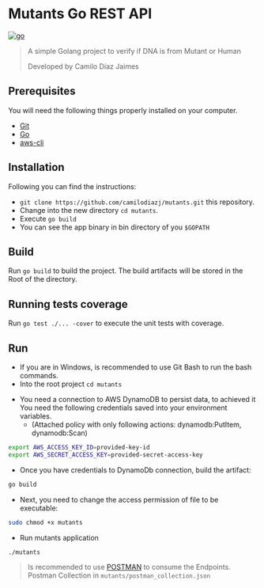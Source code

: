 # Mutants Go REST API

[![go](https://img.shields.io/badge/go-v1.13.X-cyan.svg)](https://golang.org/)

> A simple Golang project to verify if DNA is from Mutant or Human
>
>Developed by Camilo Díaz Jaimes

## Prerequisites

You will need the following things properly installed on your computer.

* [Git](http://git-scm.com/)
* [Go](https://golang.org/)
* [aws-cli](https://aws.amazon.com/es/cli/)

## Installation

Following you can find the instructions:

* `git clone https://github.com/camilodiazj/mutants.git` this repository.
* Change into the new directory `cd mutants`.
* Execute `go build`
* You can see the app binary in bin directory of you `$GOPATH`

## Build

Run `go build` to build the project. The build artifacts will be stored in the Root of the
directory.

## Running tests coverage

Run `go test ./... -cover` to execute the unit tests with coverage.

## Run
* If you are in Windows, is recommended to use Git Bash to run the bash commands.
* Into the root project `cd mutants`

- You need a connection to AWS DynamoDB to persist data, to achieved it You need the
  following credentials saved into your environment variables. 
  * (Attached policy with only following actions: dynamodb:PutItem, dynamodb:Scan)
  
```bash
export AWS_ACCESS_KEY_ID=provided-key-id
export AWS_SECRET_ACCESS_KEY=provided-secret-access-key
```
* Once you have credentials to DynamoDb connection, build the artifact:
```bash
go build
```
* Next, you need to change the access permission of file to be executable:
```bash
sudo chmod +x mutants
```
* Run mutants application
```bash
./mutants
```
> Is recommended to use [POSTMAN](https://www.postman.com/) to consume the Endpoints.
> Postman Collection in `mutants/postman_collection.json`  
